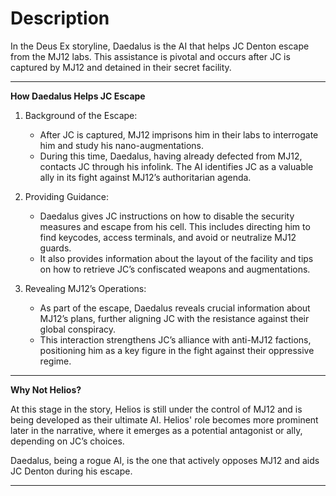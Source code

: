 # Description

In the Deus Ex storyline, Daedalus is the AI that helps JC Denton escape from the MJ12 labs. This assistance is pivotal and occurs after JC is captured by MJ12 and detained in their secret facility.

---

**How Daedalus Helps JC Escape**

1. Background of the Escape:
    - After JC is captured, MJ12 imprisons him in their labs to interrogate him and study his nano-augmentations.
    - During this time, Daedalus, having already defected from MJ12, contacts JC through his infolink. The AI identifies JC as a valuable ally in its fight against MJ12’s authoritarian agenda.

2. Providing Guidance:
    - Daedalus gives JC instructions on how to disable the security measures and escape from his cell. This includes directing him to find keycodes, access terminals, and avoid or neutralize MJ12 guards.
    - It also provides information about the layout of the facility and tips on how to retrieve JC’s confiscated weapons and augmentations.

3. Revealing MJ12’s Operations:
    - As part of the escape, Daedalus reveals crucial information about MJ12’s plans, further aligning JC with the resistance against their global conspiracy.
    - This interaction strengthens JC’s alliance with anti-MJ12 factions, positioning him as a key figure in the fight against their oppressive regime.

---

**Why Not Helios?**

At this stage in the story, Helios is still under the control of MJ12 and is being developed as their ultimate AI. Helios' role becomes more prominent later in the narrative, where it emerges as a potential antagonist or ally, depending on JC’s choices.  

Daedalus, being a rogue AI, is the one that actively opposes MJ12 and aids JC Denton during his escape.  

---
